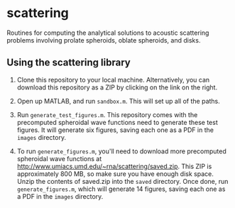 scattering
==========

Routines for computing the analytical solutions to acoustic scattering problems involving prolate spheroids, oblate spheroids, and disks.

## Using the scattering library ##

1. Clone this repository to your local machine.
Alternatively, you can download this repository as a ZIP by clicking on the link on the right.

2. Open up MATLAB, and run `sandbox.m`.
This will set up all of the paths.

3. Run `generate_test_figures.m`.
This repository comes with the precomputed spheroidal wave functions need to generate these test figures.
It will generate six figures, saving each one as a PDF in the `images` directory.

4. To run `generate_figures.m`, you'll need to download more precomputed spheroidal wave functions at http://www.umiacs.umd.edu/~rna/scattering/saved.zip.
This ZIP is approximately 800 MB, so make sure you have enough disk space.
Unzip the contents of saved.zip into the `saved` directory.
Once done, run `generate_figures.m`, which will generate 14 figures, saving each one as a PDF in the `images` directory.
